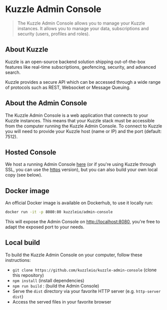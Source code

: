 # Kuzzle Admin Console

> The Kuzzle Admin Console allows you to manage your Kuzzle instances. It allows you to manage your data, subscriptions and security (users, profiles and roles).

## About Kuzzle

Kuzzle is an open-source backend solution shipping out-of-the-box features like real-time subscriptions, geofencing, security, and advanced search.

Kuzzle provides a secure API which can be accessed through a wide range of protocols such as REST, Websocket or Message Queuing.

## About the Admin Console

The Kuzzle Admin Console is a web application that connects to your Kuzzle instances. This means that your Kuzzle stack must be accessible from the computer running the Kuzzle Admin Console. To connect to Kuzzle you will need to provide your Kuzzle host (name or IP) and the port (default: 7512).

## Hosted Console

We host a running Admin Console [here](http://console.kuzzle.io) (or if you're using Kuzzle through SSL, you can use the [https](https://console.kuzzle.io) version), but you can also build your own local copy (see below).

## Docker image

An official Docker image is available on Dockerhub, to use it locally run:

```sh
docker run -it -p 8080:80 kuzzleio/admin-console
```

This will expose the Admin Console on [http://localhost:8080](http://localhost:8080), you're free to adapt the exposed port to your needs.

## Local build

To build the Kuzzle Admin Console on your computer, follow these instructions:

- `git clone https://github.com/kuzzleio/kuzzle-admin-console` (clone this repository)
- `npm install` (install dependencies)
- `npm run build` : (build the Admin Console)
- Serve the `dist` directory via your favorite HTTP server (e.g. `http-server dist`)
- Access the served files in your favorite browser
